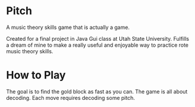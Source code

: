 Pitch
=====

A music theory skills game that is actually a game.

Created for a final project in Java Gui class at Utah State University. Fulfills a dream of mine to make a really useful and enjoyable way to practice rote music theory skills.

How to Play
=====

The goal is to find the gold block as fast as you can. The game is all about decoding. Each move requires decoding some pitch.
